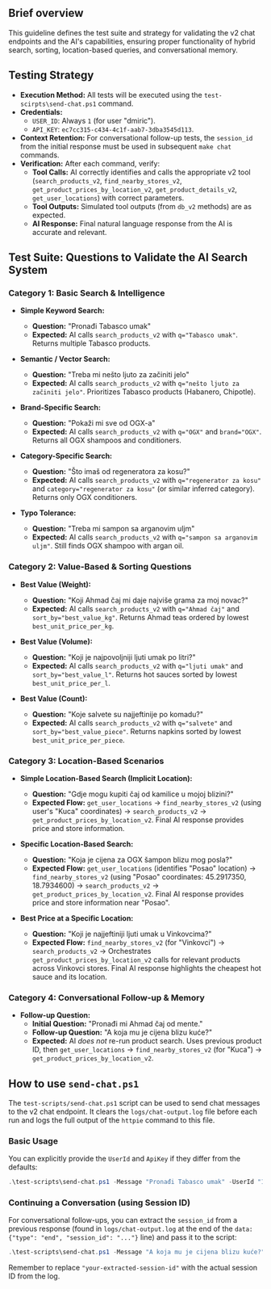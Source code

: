 ## Brief overview
This guideline defines the test suite and strategy for validating the v2 chat endpoints and the AI's capabilities, ensuring proper functionality of hybrid search, sorting, location-based queries, and conversational memory.

## Testing Strategy
-   **Execution Method:** All tests will be executed using the `test-scirpts\send-chat.ps1` command.
-   **Credentials:**
    -   `USER_ID`: Always `1` (for user "dmiric").
    -   `API_KEY`: `ec7cc315-c434-4c1f-aab7-3dba3545d113`.
-   **Context Retention:** For conversational follow-up tests, the `session_id` from the initial response must be used in subsequent `make chat` commands.
-   **Verification:** After each command, verify:
    -   **Tool Calls:** AI correctly identifies and calls the appropriate v2 tool (`search_products_v2`, `find_nearby_stores_v2`, `get_product_prices_by_location_v2`, `get_product_details_v2`, `get_user_locations`) with correct parameters.
    -   **Tool Outputs:** Simulated tool outputs (from `db_v2` methods) are as expected.
    -   **AI Response:** Final natural language response from the AI is accurate and relevant.

## Test Suite: Questions to Validate the AI Search System

### Category 1: Basic Search & Intelligence

-   **Simple Keyword Search:**
    -   **Question:** "Pronađi Tabasco umak"
    -   **Expected:** AI calls `search_products_v2` with `q="Tabasco umak"`. Returns multiple Tabasco products.

-   **Semantic / Vector Search:**
    -   **Question:** "Treba mi nešto ljuto za začiniti jelo"
    -   **Expected:** AI calls `search_products_v2` with `q="nešto ljuto za začiniti jelo"`. Prioritizes Tabasco products (Habanero, Chipotle).

-   **Brand-Specific Search:**
    -   **Question:** "Pokaži mi sve od OGX-a"
    -   **Expected:** AI calls `search_products_v2` with `q="OGX"` and `brand="OGX"`. Returns all OGX shampoos and conditioners.

-   **Category-Specific Search:**
    -   **Question:** "Što imaš od regeneratora za kosu?"
    -   **Expected:** AI calls `search_products_v2` with `q="regenerator za kosu"` and `category="regenerator za kosu"` (or similar inferred category). Returns only OGX conditioners.

-   **Typo Tolerance:**
    -   **Question:** "Treba mi sampon sa arganovim uljm"
    -   **Expected:** AI calls `search_products_v2` with `q="sampon sa arganovim uljm"`. Still finds OGX shampoo with argan oil.

### Category 2: Value-Based & Sorting Questions

-   **Best Value (Weight):**
    -   **Question:** "Koji Ahmad čaj mi daje najviše grama za moj novac?"
    -   **Expected:** AI calls `search_products_v2` with `q="Ahmad čaj"` and `sort_by="best_value_kg"`. Returns Ahmad teas ordered by lowest `best_unit_price_per_kg`.

-   **Best Value (Volume):**
    -   **Question:** "Koji je najpovoljniji ljuti umak po litri?"
    -   **Expected:** AI calls `search_products_v2` with `q="ljuti umak"` and `sort_by="best_value_l"`. Returns hot sauces sorted by lowest `best_unit_price_per_l`.

-   **Best Value (Count):**
    -   **Question:** "Koje salvete su najjeftinije po komadu?"
    -   **Expected:** AI calls `search_products_v2` with `q="salvete"` and `sort_by="best_value_piece"`. Returns napkins sorted by lowest `best_unit_price_per_piece`.

### Category 3: Location-Based Scenarios

-   **Simple Location-Based Search (Implicit Location):**
    -   **Question:** "Gdje mogu kupiti čaj od kamilice u mojoj blizini?"
    -   **Expected Flow:** `get_user_locations` -> `find_nearby_stores_v2` (using user's "Kuca" coordinates) -> `search_products_v2` -> `get_product_prices_by_location_v2`. Final AI response provides price and store information.

-   **Specific Location-Based Search:**
    -   **Question:** "Koja je cijena za OGX šampon blizu mog posla?"
    -   **Expected Flow:** `get_user_locations` (identifies "Posao" location) -> `find_nearby_stores_v2` (using "Posao" coordinates: 45.2917350, 18.7934600) -> `search_products_v2` -> `get_product_prices_by_location_v2`. Final AI response provides price and store information near "Posao".

-   **Best Price at a Specific Location:**
    -   **Question:** "Koji je najjeftiniji ljuti umak u Vinkovcima?"
    -   **Expected Flow:** `find_nearby_stores_v2` (for "Vinkovci") -> `search_products_v2` -> Orchestrates `get_product_prices_by_location_v2` calls for relevant products across Vinkovci stores. Final AI response highlights the cheapest hot sauce and its location.

### Category 4: Conversational Follow-up & Memory

-   **Follow-up Question:**
    -   **Initial Question:** "Pronađi mi Ahmad čaj od mente."
    -   **Follow-up Question:** "A koja mu je cijena blizu kuće?"
    -   **Expected:** AI *does not* re-run product search. Uses previous product ID, then `get_user_locations` -> `find_nearby_stores_v2` (for "Kuca") -> `get_product_prices_by_location_v2`.

## How to use `send-chat.ps1`

The `test-scripts/send-chat.ps1` script can be used to send chat messages to the v2 chat endpoint. It clears the `logs/chat-output.log` file before each run and logs the full output of the `httpie` command to this file.

### Basic Usage

You can explicitly provide the `UserId` and `ApiKey` if they differ from the defaults:

```powershell
.\test-scripts\send-chat.ps1 -Message "Pronađi Tabasco umak" -UserId "1" -ApiKey "ec7cc315-c434-4c1f-aab7-3dba3545d113"
```

### Continuing a Conversation (using Session ID)

For conversational follow-ups, you can extract the `session_id` from a previous response (found in `logs/chat-output.log` at the end of the `data: {"type": "end", "session_id": "..."}` line) and pass it to the script:

```powershell
.\test-scripts\send-chat.ps1 -Message "A koja mu je cijena blizu kuće?" -SessionId "your-extracted-session-id"
```

Remember to replace `"your-extracted-session-id"` with the actual session ID from the log.

